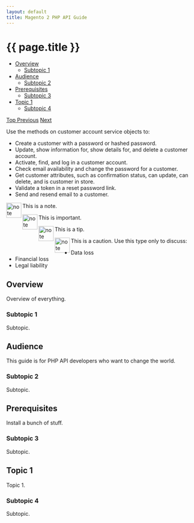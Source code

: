 ```yaml
---
layout: default
title: Magento 2 PHP API Guide
---
```


<div class="container">
   <div class="jumbotron">
      <h1 class="heading1" id="php-api-guide">{{ page.title }}</h1>
   </div>
   <div class="row">
      <div class="col-xs-3" id="myScrollspy">
         <div class="bs-docs-sidebar hidden-print hidden-xs hidden-sm" role="complementary">
            <ul class="nav nav-tabs nav-stacked" data-spy="affix">
               <li>
                  <a href="#php-api-overview">Overview</a>
                  <ul class="nav">
                     <li><a href="#subtopic1">Subtopic 1</a></li>
                  </ul>
               </li>
               <li>
                  <a href="#php-api-audience">Audience</a>
                  <ul class="nav">
                     <li><a href="#subtopic2">Subtopic 2</a></li>
                  </ul>
               </li>
               <li>
                  <a href="#php-api-prereqs">Prerequisites</a>
                  <ul class="nav">
                     <li><a href="#subtopic3">Subtopic 3</a></li>
                  </ul>
               </li>
               <li>
                  <a href="#php-api-topic1">Topic 1</a>
                  <ul class="nav">
                     <li><a href="#subtopic4">Subtopic 4</a></li>
                  </ul>
               </li>
            </ul>
            <a class="back-to-top" href="#top">
            Top
            </a>
            <a class="bs-docs-theme-toggle" href="#">Previous</a>
            <a class="bs-docs-theme-toggle" href="#">Next</a>
         </div>
      </div>
      <div class="col-xs-9">
         <p>Use the methods on customer account service objects to:</p>
         <ul>
            <li>Create a customer with a password or hashed password.</li>
            <li>Update, show information for, show details for, and delete a customer account.</li>
            <li>Activate, find, and log in a customer account.</li>
            <li>Check email availability and change the password for a customer.</li>
            <li>Get customer attributes, such as confirmation status, can update, can delete, and is customer in store.</li>
            <li>Validate a token in a reset password link.</li>
            <li>Send and resend email to a customer.</li>
         </ul>
         <div class="bs-callout bs-callout-info" id="info">
            <img src="{{ site.baseurl }}common/images/icon_note.png" alt="note" align="left" width="40" />
            <span class="glyphicon-class">
               <p>This is a note.</p>
            </span>
         </div>
         <div class="bs-callout bs-callout-warning" id="warning">
            <img src="{{ site.baseurl }}common/images/icon_important.png" alt="note" align="left" width="40" />
            <span class="glyphicon-class">
               <p>This is important.</p>
            </span>
         </div>
         <div class="bs-callout bs-callout-warning" id="warning">
            <img src="{{ site.baseurl }}common/images/icon_tip.png" alt="note" align="left" width="40" />
            <span class="glyphicon-class">
               <p>This is a tip.</p>
            </span>
         </div>
         <div class="bs-callout bs-callout-danger" id="danger">
            <img src="{{ site.baseurl }}common/images/icon_caution.png" alt="note" align="left" width="40" />
            <span class="glyphicon-class">
               <p>This is a caution. Use this type only to discuss:</p>
               <ul class="note">
                  <li>Data loss</li>
                  <li>Financial loss</li>
                  <li>Legal liability</li>
               </ul>
            </span>
         </div>
         <h2 id="php-api-overview">Overview</h2>
         <p>Overview of everything.</p>
         <h3 id="subtopic1">Subtopic 1</h3>
         <p>Subtopic.</p>
         <h2 id="php-api-audience">Audience</h2>
         <p>This guide is for PHP API developers who want to change the world.</p>
         <h3 id="subtopic2">Subtopic 2</h3>
         <p>Subtopic.</p>
         <h2 id="php-api-prereqs">Prerequisites</h2>
         <p>Install a bunch of stuff.</p>
         <h3 id="subtopic3">Subtopic 3</h3>
         <p>Subtopic.</p>
         <h2 id="php-api-topic1">Topic 1</h2>
         <p>Topic 1.</p>
         <h3 id="subtopic4">Subtopic 4</h3>
         <p>Subtopic.</p>
      </div>
   </div>
</div>
